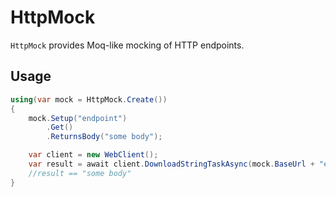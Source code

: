 # HttpMock

`HttpMock` provides Moq-like mocking of HTTP endpoints.

## Usage

```C#
using(var mock = HttpMock.Create())
{
    mock.Setup("endpoint")
        .Get()
        .ReturnsBody("some body");

    var client = new WebClient();
    var result = await client.DownloadStringTaskAsync(mock.BaseUrl + "endpoint");
    //result == "some body"
}
```
